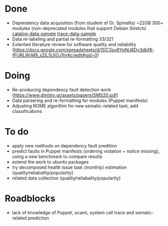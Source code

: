 # Done
 - Dependency data acquisition (from student of Dr. Spinellis) ~22GB 300+ modules (non-deprecated modules that support Debian Stretch) 
 [catalog-data-sample](https://github.com/ai-se/Patrick_Rui/blob/master/Patrick/beezly-fastly.json) 
 [trace-data-sample](https://github.com/ai-se/Patrick_Rui/blob/master/Patrick/beezly-fastly.txt) 
 - Data re-labeling and partial re-formatting 33/321
 - Extented literature review for software quality and reliability (https://docs.google.com/spreadsheets/d/1DC3sv8YqNU8Dy3dbf8-fFURLWrM9_sZlLSUIOJ1hrKc/edit#gid=0)

# Doing
 - Re-producing dependency fault detection work (https://www.dimitro.gr/assets/papers/SMS20.pdf)
 - Data parsering and re-formatting for modules (Puppet manifests)
 - Adjusting ROME algorithm for new sematic-related task, add classifications

# To do
 - apply new methods on dependency fault predition
 - predict faults in Puppet manifests (ordering violation + notice missing), using a new benchmark to compare results
 - extend the work to ubuntu packages
 - try decomposed health issue task (monthly) estimation (quality/reliabality/popularity)
 - related data collection (quality/reliabality/popularity)

# Roadblocks
 - lack of knowledge of Puppet, ocaml, system call trace and sematic-related prediction
